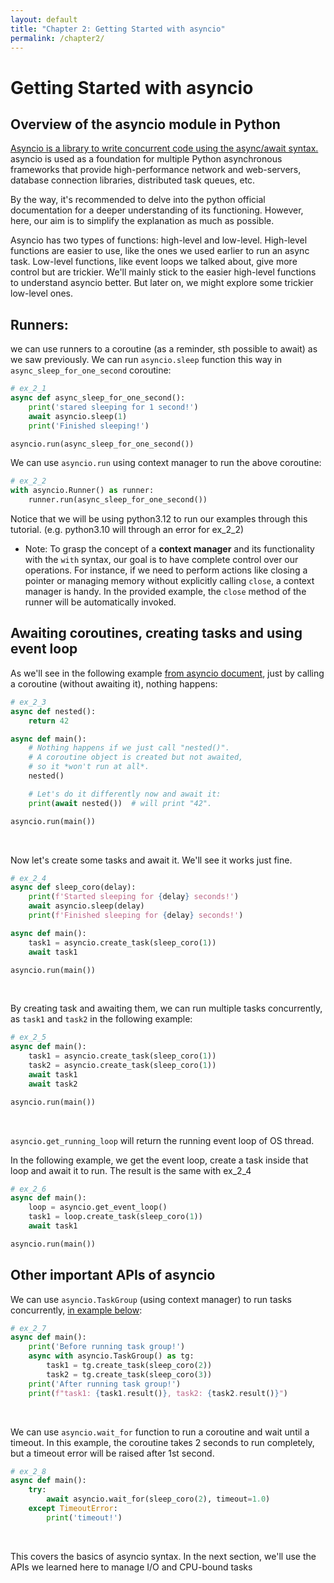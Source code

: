```yaml
---
layout: default
title: "Chapter 2: Getting Started with asyncio"
permalink: /chapter2/
---
```


# Getting Started with asyncio
## Overview of the asyncio module in Python

[Asyncio is a library to write concurrent code using the async/await syntax.](https://docs.python.org/3/library/asyncio.html) <br>
asyncio is used as a foundation for multiple Python asynchronous frameworks that provide high-performance network and web-servers, database connection libraries, distributed task queues, etc.

By the way, it's recommended to delve into the python official documentation for a deeper
understanding of its functioning. However, here, our aim is to simplify the explanation as much as possible.

Asyncio has two types of functions: high-level and low-level. 
High-level functions are easier to use, like the ones we used earlier to run an async task. 
Low-level functions, like event loops we talked about, give more control but are trickier. 
We'll mainly stick to the easier high-level functions to understand asyncio better. 
But later on, we might explore some trickier low-level ones.

## Runners:
we can use runners to a coroutine (as a reminder, sth possible to await) as we saw previously.
We can run `asyncio.sleep` function this way in `async_sleep_for_one_second` coroutine:

```python
# ex_2_1
async def async_sleep_for_one_second():
    print('stared sleeping for 1 second!')
    await asyncio.sleep(1)
    print('Finished sleeping!')

asyncio.run(async_sleep_for_one_second())
```

We can use `asyncio.run` using context manager to run the above coroutine:
```python
# ex_2_2
with asyncio.Runner() as runner:
    runner.run(async_sleep_for_one_second())
```
Notice that we will be using python3.12 to run our examples through this tutorial.
(e.g. python3.10 will through an error for ex_2_2)

* Note: To grasp the concept of a **context manager** and its functionality with the `with` syntax, 
our goal is to have complete control over our operations. 
For instance, if we need to perform actions like closing a pointer or managing memory without explicitly calling `close`, 
a context manager is handy. In the provided example, the `close` method of the runner will be automatically invoked.

## Awaiting coroutines, creating tasks and using event loop
As we'll see in the following example 
[from asyncio document](https://docs.python.org/3/library/asyncio-task.html#awaitables), 
just by calling a coroutine (without awaiting it), nothing happens:
```python
# ex_2_3
async def nested():
    return 42

async def main():
    # Nothing happens if we just call "nested()".
    # A coroutine object is created but not awaited,
    # so it *won't run at all*.
    nested()

    # Let's do it differently now and await it:
    print(await nested())  # will print "42".

asyncio.run(main())
```
<br>

Now let's create some tasks and await it. We'll see it works just fine.

```python
# ex_2_4
async def sleep_coro(delay):
    print(f'Started sleeping for {delay} seconds!')
    await asyncio.sleep(delay)
    print(f'Finished sleeping for {delay} seconds!')

async def main():
    task1 = asyncio.create_task(sleep_coro(1))
    await task1

asyncio.run(main())
```
<br>

By creating task and awaiting them, we can run multiple tasks concurrently, as `task1` and `task2` in the following example:
```python
# ex_2_5
async def main():
    task1 = asyncio.create_task(sleep_coro(1))
    task2 = asyncio.create_task(sleep_coro(1))
    await task1
    await task2

asyncio.run(main())
```
<br>

`asyncio.get_running_loop` will return the running event loop of OS thread.


In the following example, we get the event loop, create a task inside that loop and await it to run.
The result is the same with ex_2_4
```python
# ex_2_6
async def main():
    loop = asyncio.get_event_loop()
    task1 = loop.create_task(sleep_coro(1))
    await task1

asyncio.run(main())
```


## Other important APIs of asyncio
We can use `asyncio.TaskGroup` (using context manager) to run tasks concurrently, 
[in example below](https://docs.python.org/3/library/asyncio-task.html#task-groups): 
```python
# ex_2_7
async def main():
    print('Before running task group!')
    async with asyncio.TaskGroup() as tg:
        task1 = tg.create_task(sleep_coro(2))
        task2 = tg.create_task(sleep_coro(3))
    print('After running task group!')
    print(f"task1: {task1.result()}, task2: {task2.result()}")
```
<br>

We can use `asyncio.wait_for` function to run a coroutine and wait until a timeout.
In this example, the coroutine takes 2 seconds to run completely, but a timeout error will be raised after 1st second.
```python
# ex_2_8
async def main():
    try:
        await asyncio.wait_for(sleep_coro(2), timeout=1.0)
    except TimeoutError:
        print('timeout!')
```
<br>

This covers the basics of asyncio syntax. 
In the next section, we'll use the APIs we learned here to manage I/O and CPU-bound tasks
